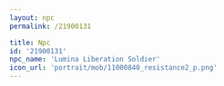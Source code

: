 ```yaml
---
layout: npc
permalink: /21900131

title: Npc
id: '21900131'
npc_name: 'Lumina Liberation Soldier'
icon_url: 'portrait/mob/11000840_resistance2_p.png'
---
```

